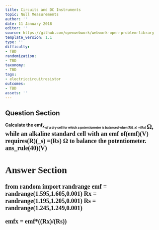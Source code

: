 ```yaml
---
title: Circuits and DC Instruments
topic: Null Measurements
author: ''
date: 11 January 2018
editor: ''
source: https://github.com/openwebwork/webwork-open-problem-library
template_version: 1.1
type: ''
difficulty:
- TBD
randomization:
- TBD
taxonomy:
- TBD
tags:
- electriccircuitresistor
outcomes:
- TBD
assets: ''
---
```


## Question Section 

<b>
Calculate the emf<sub>x<sub> of a dry cell for which a potentiometer is balanced when(R)(_x) =(Rx) <span style="font-family: 'Times'; font-size: 20px";>&Omega;<span>, while an alkaline standard cell with an emf of(emf)(V) requires(R)(_s) =(Rs) <span style="font-family: 'Times'; font-size: 20px";>&Omega;<span> to balance the potentiometer.
ans_rule(40)(V)



## Answer Section

from random import randrange
emf = randrange(1.595,1.605,0.001)
Rx = randrange(1.195,1.205,0.001)
Rs = randrange(1.245,1.249,0.001)

emfx = emf*((Rx)/(Rs))